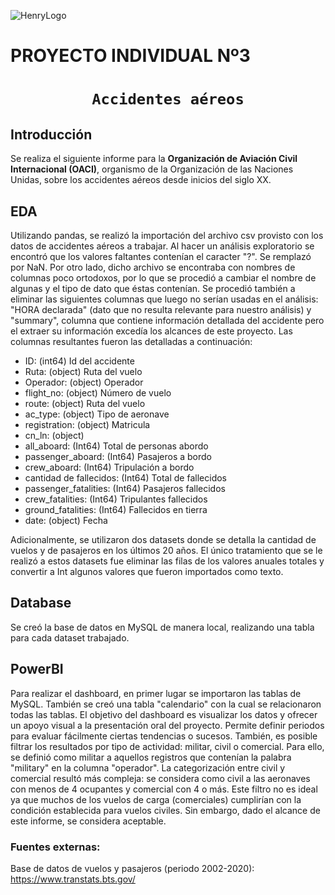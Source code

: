 ![HenryLogo](https://d31uz8lwfmyn8g.cloudfront.net/Assets/logo-henry-white-lg.png)

# **PROYECTO INDIVIDUAL Nº3**

# <h1 align="center">**`Accidentes aéreos`**</h1>



## **Introducción**
Se realiza el siguiente informe para la  **Organización de Aviación Civil Internacional (OACI)**, organismo de la Organización de las Naciones Unidas, sobre los accidentes aéreos desde inicios del siglo XX. 


## **EDA**

Utilizando pandas, se realizó la importación del archivo csv provisto con los datos de accidentes aéreos a trabajar.
Al hacer un análisis exploratorio se encontró que los valores faltantes contenían el caracter "?". Se remplazó por NaN.
Por otro lado, dicho archivo se encontraba con nombres de columnas poco ortodoxos, por lo que se procedió a cambiar el nombre de algunas y el tipo de dato que éstas contenían. Se procedió también a eliminar las siguientes columnas que luego no serían usadas en el análisis: "HORA declarada" (dato que no resulta relevante para nuestro análisis) y "summary", columna que contiene información detallada del accidente pero el extraer su información excedía los alcances de este proyecto. Las columnas resultantes fueron las detalladas a continuación:

- ID:                      (int64)       Id del accidente
- Ruta:                    (object)      Ruta del vuelo
- Operador:                (object)      Operador
- flight_no:               (object)      Número de vuelo
- route:                   (object)      Ruta del vuelo
- ac_type:                 (object)      Tipo de aeronave
- registration:            (object)      Matricula
- cn_ln:                   (object)      
- all_aboard:              (Int64)       Total de personas abordo
- passenger_aboard:        (Int64)       Pasajeros a bordo
- crew_aboard:             (Int64)       Tripulación a bordo
- cantidad de fallecidos:  (Int64)       Total de fallecidos
- passenger_fatalities:    (Int64)       Pasajeros fallecidos
- crew_fatalities:         (Int64)       Tripulantes fallecidos
- ground_fatalities:       (Int64)       Fallecidos en tierra
- date:                    (object)      Fecha

Adicionalmente, se utilizaron dos datasets donde se detalla la cantidad de vuelos y de pasajeros en los últimos 20 años. El único tratamiento que se le realizó a estos datasets fue eliminar las filas de los valores anuales totales y convertir a Int algunos valores que fueron importados como texto.

## **Database**

Se creó la base de datos en MySQL de manera local, realizando una tabla para cada dataset trabajado.

## **PowerBI**

Para realizar el dashboard, en primer lugar se importaron las tablas de MySQL. También se creó una tabla "calendario" con la cual se relacionaron todas las tablas. 
El objetivo del dashboard es visualizar los datos y ofrecer un apoyo visual a la presentación oral del proyecto. Permite definir periodos para evaluar fácilmente ciertas tendencias o sucesos.
También, es posible filtrar los resultados por tipo de actividad: militar, civil o comercial. Para ello, se definió como militar a aquellos registros que contenían la palabra "military" en la columna "operador". La categorización entre civil y comercial resultó más compleja: se considera como civil a las aeronaves con menos de 4 ocupantes y comercial con 4 o más. Este filtro no es ideal ya que muchos de los vuelos de carga (comerciales) cumplirían con la condición establecida para vuelos civiles.  Sin embargo, dado el alcance de este informe, se considera aceptable.






### Fuentes externas:

Base de datos de vuelos y pasajeros (periodo 2002-2020):
https://www.transtats.bts.gov/


